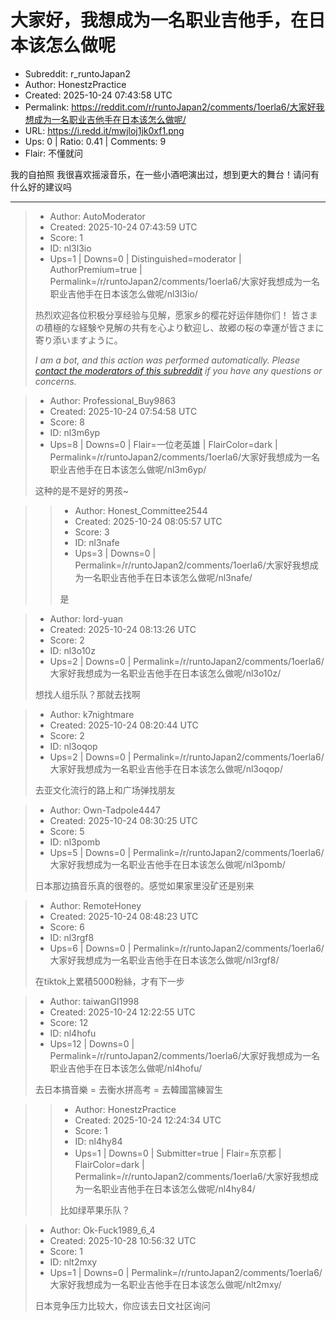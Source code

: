 # 大家好，我想成为一名职业吉他手，在日本该怎么做呢

- Subreddit: r_runtoJapan2
- Author: HonestzPractice
- Created: 2025-10-24 07:43:58 UTC
- Permalink: https://reddit.com/r/runtoJapan2/comments/1oerla6/大家好我想成为一名职业吉他手在日本该怎么做呢/
- URL: https://i.redd.it/mwjloj1jk0xf1.png
- Ups: 0 | Ratio: 0.41 | Comments: 9
- Flair: 不懂就问


我的自拍照
我很喜欢摇滚音乐，在一些小酒吧演出过，想到更大的舞台！请问有什么好的建议吗


---

> - Author: AutoModerator
> - Created: 2025-10-24 07:43:59 UTC
> - Score: 1
> - ID: nl3l3io
> - Ups=1 | Downs=0 | Distinguished=moderator | AuthorPremium=true | Permalink=/r/runtoJapan2/comments/1oerla6/大家好我想成为一名职业吉他手在日本该怎么做呢/nl3l3io/
>
> 热烈欢迎各位积极分享经验与见解，愿家乡的樱花好运伴随你们！
> 皆さまの積極的な経験や見解の共有を心より歓迎し、故郷の桜の幸運が皆さまに寄り添いますように。
> 
> *I am a bot, and this action was performed automatically. Please [contact the moderators of this subreddit](/message/compose/?to=/r/runtoJapan2) if you have any questions or concerns.*

> - Author: Professional_Buy9863
> - Created: 2025-10-24 07:54:58 UTC
> - Score: 8
> - ID: nl3m6yp
> - Ups=8 | Downs=0 | Flair=一位老英雄 | FlairColor=dark | Permalink=/r/runtoJapan2/comments/1oerla6/大家好我想成为一名职业吉他手在日本该怎么做呢/nl3m6yp/
>
> 这种的是不是好的男孩\~

>> - Author: Honest_Committee2544
>> - Created: 2025-10-24 08:05:57 UTC
>> - Score: 3
>> - ID: nl3nafe
>> - Ups=3 | Downs=0 | Permalink=/r/runtoJapan2/comments/1oerla6/大家好我想成为一名职业吉他手在日本该怎么做呢/nl3nafe/
>>
>> 是

> - Author: lord-yuan
> - Created: 2025-10-24 08:13:26 UTC
> - Score: 2
> - ID: nl3o10z
> - Ups=2 | Downs=0 | Permalink=/r/runtoJapan2/comments/1oerla6/大家好我想成为一名职业吉他手在日本该怎么做呢/nl3o10z/
>
> 想找人组乐队？那就去找啊

> - Author: k7nightmare
> - Created: 2025-10-24 08:20:44 UTC
> - Score: 2
> - ID: nl3oqop
> - Ups=2 | Downs=0 | Permalink=/r/runtoJapan2/comments/1oerla6/大家好我想成为一名职业吉他手在日本该怎么做呢/nl3oqop/
>
> 去亚文化流行的路上和广场弹找朋友

> - Author: Own-Tadpole4447
> - Created: 2025-10-24 08:30:25 UTC
> - Score: 5
> - ID: nl3pomb
> - Ups=5 | Downs=0 | Permalink=/r/runtoJapan2/comments/1oerla6/大家好我想成为一名职业吉他手在日本该怎么做呢/nl3pomb/
>
> 日本那边搞音乐真的很卷的。感觉如果家里没矿还是别来

> - Author: RemoteHoney
> - Created: 2025-10-24 08:48:23 UTC
> - Score: 6
> - ID: nl3rgf8
> - Ups=6 | Downs=0 | Permalink=/r/runtoJapan2/comments/1oerla6/大家好我想成为一名职业吉他手在日本该怎么做呢/nl3rgf8/
>
> 在tiktok上累積5000粉絲，才有下一步

> - Author: taiwanGI1998
> - Created: 2025-10-24 12:22:55 UTC
> - Score: 12
> - ID: nl4hofu
> - Ups=12 | Downs=0 | Permalink=/r/runtoJapan2/comments/1oerla6/大家好我想成为一名职业吉他手在日本该怎么做呢/nl4hofu/
>
> 去日本搞音樂 = 去衡水拼高考 = 去韓國當練習生

>> - Author: HonestzPractice
>> - Created: 2025-10-24 12:24:34 UTC
>> - Score: 1
>> - ID: nl4hy84
>> - Ups=1 | Downs=0 | Submitter=true | Flair=东京都 | FlairColor=dark | Permalink=/r/runtoJapan2/comments/1oerla6/大家好我想成为一名职业吉他手在日本该怎么做呢/nl4hy84/
>>
>> 比如绿苹果乐队？

> - Author: Ok-Fuck1989_6_4
> - Created: 2025-10-28 10:56:32 UTC
> - Score: 1
> - ID: nlt2mxy
> - Ups=1 | Downs=0 | Permalink=/r/runtoJapan2/comments/1oerla6/大家好我想成为一名职业吉他手在日本该怎么做呢/nlt2mxy/
>
> 日本竞争压力比较大，你应该去日文社区询问
